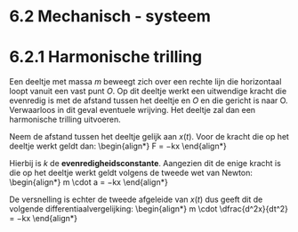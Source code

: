 # 6.2 Mechanisch - systeem

# 6.2.1 Harmonische trilling

Een deeltje met massa $m$ beweegt zich over een rechte lijn die horizontaal loopt vanuit een vast punt $O$. Op dit deeltje werkt een uitwendige kracht die evenredig is met de afstand tussen het deeltje en $O$ en die gericht is naar O. Verwaarloos in dit geval eventuele wrijving. Het deeltje zal dan een harmonische trilling uitvoeren.

Neem de afstand tussen het deeltje gelijk aan $x(t)$. Voor de kracht die op het deeltje werkt geldt dan:
\begin{align*}
 F = −kx
\end{align*}

Hierbij is $k$ de **evenredigheidsconstante**. Aangezien dit de enige kracht is die op het deeltje werkt geldt volgens de tweede wet van Newton:
\begin{align*}
 m \cdot a = −kx
\end{align*}

De versnelling is echter de tweede afgeleide van $x(t)$ dus geeft dit de volgende differentiaalvergelijking:
\begin{align*}
 m \cdot \dfrac{d^2x}{dt^2} = −kx
\end{align*}
